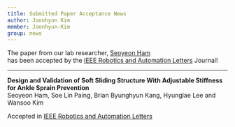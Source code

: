 ```yaml
---
title: Submitted Paper Acceptance News
author: Joonhyun Kim
member: Joonhyun-Kim
group: news
---
```


The paper from our lab researcher, [Seoyeon Ham](/members/Joonhyun-Kim.html)   
has been accepted by the [IEEE Robotics and Automation Letters](https://ieeexplore.ieee.org/abstract/document/10339840) Journal!




***

**Design and Validation of Soft Sliding Structure With Adjustable Stiffness for Ankle Sprain Prevention**   
Seoyeon Ham, Soe Lin Paing, Brian Byunghyun Kang, Hyunglae Lee and Wansoo Kim    

Accepted in [IEEE Robotics and Automation Letters](https://ieeexplore.ieee.org/abstract/document/10339840)


